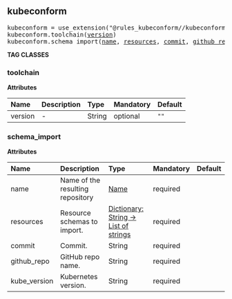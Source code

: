 <!-- Generated with Stardoc: http://skydoc.bazel.build -->



<a id="kubeconform"></a>

## kubeconform

<pre>
kubeconform = use_extension("@rules_kubeconform//kubeconform:extensions.bzl", "kubeconform")
kubeconform.toolchain(<a href="#kubeconform.toolchain-version">version</a>)
kubeconform.schema_import(<a href="#kubeconform.schema_import-name">name</a>, <a href="#kubeconform.schema_import-resources">resources</a>, <a href="#kubeconform.schema_import-commit">commit</a>, <a href="#kubeconform.schema_import-github_repo">github_repo</a>, <a href="#kubeconform.schema_import-kube_version">kube_version</a>)
</pre>


**TAG CLASSES**

<a id="kubeconform.toolchain"></a>

### toolchain

**Attributes**

| Name  | Description | Type | Mandatory | Default |
| :------------- | :------------- | :------------- | :------------- | :------------- |
| <a id="kubeconform.toolchain-version"></a>version |  -   | String | optional |  `""`  |

<a id="kubeconform.schema_import"></a>

### schema_import

**Attributes**

| Name  | Description | Type | Mandatory | Default |
| :------------- | :------------- | :------------- | :------------- | :------------- |
| <a id="kubeconform.schema_import-name"></a>name |  Name of the resulting repository   | <a href="https://bazel.build/concepts/labels#target-names">Name</a> | required |  |
| <a id="kubeconform.schema_import-resources"></a>resources |  Resource schemas to import.   | <a href="https://bazel.build/rules/lib/dict">Dictionary: String -> List of strings</a> | required |  |
| <a id="kubeconform.schema_import-commit"></a>commit |  Commit.   | String | required |  |
| <a id="kubeconform.schema_import-github_repo"></a>github_repo |  GitHub repo name.   | String | required |  |
| <a id="kubeconform.schema_import-kube_version"></a>kube_version |  Kubernetes version.   | String | required |  |



